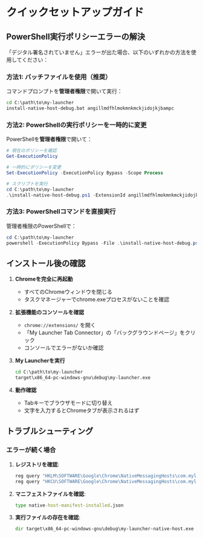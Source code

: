 # クイックセットアップガイド

## PowerShell実行ポリシーエラーの解決

「デジタル署名されていません」エラーが出た場合、以下のいずれかの方法を使用してください：

### 方法1: バッチファイルを使用（推奨）

コマンドプロンプトを**管理者権限**で開いて実行：

```cmd
cd C:\path\to\my-launcher
install-native-host-debug.bat angillmdfhlmokmnkmckjidojkjbampc
```

### 方法2: PowerShellの実行ポリシーを一時的に変更

PowerShellを**管理者権限**で開いて：

```powershell
# 現在のポリシーを確認
Get-ExecutionPolicy

# 一時的にポリシーを変更
Set-ExecutionPolicy -ExecutionPolicy Bypass -Scope Process

# スクリプトを実行
cd C:\path\to\my-launcher
.\install-native-host-debug.ps1 -ExtensionId angillmdfhlmokmnkmckjidojkjbampc
```

### 方法3: PowerShellコマンドを直接実行

管理者権限のPowerShellで：

```powershell
cd C:\path\to\my-launcher
powershell -ExecutionPolicy Bypass -File .\install-native-host-debug.ps1 -ExtensionId angillmdfhlmokmnkmckjidojkjbampc
```

## インストール後の確認

1. **Chromeを完全に再起動**
   - すべてのChromeウィンドウを閉じる
   - タスクマネージャーでchrome.exeプロセスがないことを確認

2. **拡張機能のコンソールを確認**
   - `chrome://extensions/` を開く
   - 「My Launcher Tab Connector」の「バックグラウンドページ」をクリック
   - コンソールでエラーがないか確認

3. **My Launcherを実行**
   ```cmd
   cd C:\path\to\my-launcher
   target\x86_64-pc-windows-gnu\debug\my-launcher.exe
   ```

4. **動作確認**
   - Tabキーでブラウザモードに切り替え
   - 文字を入力するとChromeタブが表示されるはず

## トラブルシューティング

### エラーが続く場合

1. **レジストリを確認**:
   ```cmd
   reg query "HKLM\SOFTWARE\Google\Chrome\NativeMessagingHosts\com.mylauncher.tabconnector"
   reg query "HKCU\SOFTWARE\Google\Chrome\NativeMessagingHosts\com.mylauncher.tabconnector"
   ```

2. **マニフェストファイルを確認**:
   ```cmd
   type native-host-manifest-installed.json
   ```

3. **実行ファイルの存在を確認**:
   ```cmd
   dir target\x86_64-pc-windows-gnu\debug\my-launcher-native-host.exe
   ```